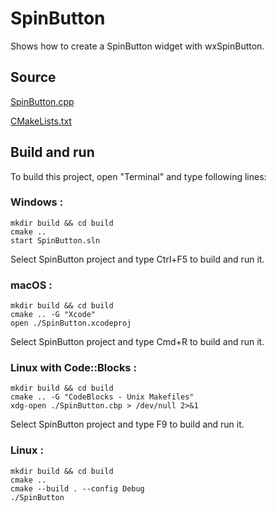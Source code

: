 # SpinButton

Shows how to create a SpinButton widget with wxSpinButton.

## Source

[SpinButton.cpp](SpinButton.cpp)

[CMakeLists.txt](CMakeLists.txt)

## Build and run

To build this project, open "Terminal" and type following lines:

### Windows :

``` shell
mkdir build && cd build
cmake .. 
start SpinButton.sln
```

Select SpinButton project and type Ctrl+F5 to build and run it.

### macOS :

``` shell
mkdir build && cd build
cmake .. -G "Xcode"
open ./SpinButton.xcodeproj
```

Select SpinButton project and type Cmd+R to build and run it.

### Linux with Code::Blocks :

``` shell
mkdir build && cd build
cmake .. -G "CodeBlocks - Unix Makefiles"
xdg-open ./SpinButton.cbp > /dev/null 2>&1
```

Select SpinButton project and type F9 to build and run it.

### Linux :

``` shell
mkdir build && cd build
cmake .. 
cmake --build . --config Debug
./SpinButton
```
